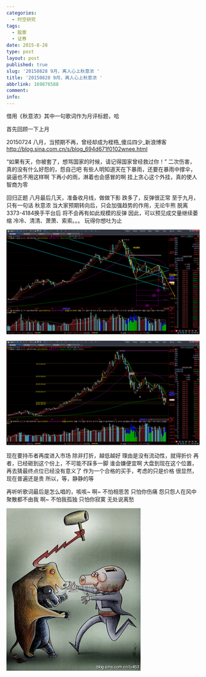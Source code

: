 ```yaml
---
categories:
  - 时空研究
tags:
  - 股票
  - 证券
date: 2015-8-28
type: post
layout: post
published: true
slug: '20150828 9月，离人心上秋意浓 '
title: '20150828 9月，离人心上秋意浓 '
abbrlink: 169876588
comment:
info:
---
```


借用《秋意浓》其中一句歌词作为月评标题，哈

首先回顾一下上月

20150724 八月，当预期不再，曾经却成为桎梏_傻瓜四少_新浪博客
http://blog.sina.com.cn/s/blog_694d671f0102wnee.html

“如果有天，你被套了，想骂国家的时候，请记得国家曾经救过你！”
二次伤害，真的没有什么好怨的，怨自己吧
有些人明知道天在下暴雨，还要在暴雨中撑伞，装逼也不用这样啊
下再小的雨，淋着也会感冒的啊
挂上贪心这个外挂，真的使人智商为零

回归正题
八月最后几天，准备收月线，做做下影
跌多了，反弹很正常
至于九月，只有一句话
秋意浓
当大家预期转向后，只会加强趋势的作用，无论牛熊
脱离3373-4184换手平台后
将不会再有如此规模的反弹
因此，可以预见成交量继续萎缩
冷冷、清清、萧萧、索索。。。
玩得你想吐为止

![20150828-0](/images/20150828-0.jpeg)

![20150828-1](/images/20150828-1.jpeg)

现在要持币者再度进入市场
除非打折，越低越好
理由是没有流动性，就得折价
再者，已经砸到这个份上，不可能不踩多一脚
谁会嫌便宜啊
大盘到现在这个位置，再去猜最终点位已经没有意义了
作为一个合格的买手，考虑的只是价格
很显然，现在普遍还是贵
所以，等，静静的等

再听听歌词最后是怎么唱的，咳咳~
啊~ 不怕相思苦
只怕你伤痛
怨只怨人在风中
聚散都不由我
啊~ 不怕我孤独
只怕你寂寞
无处说离愁

![20150828-2](/images/20150828-2.jpeg)

